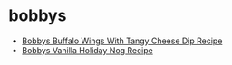 # bobbys

 * [Bobbys Buffalo Wings With Tangy Cheese Dip Recipe](index/b/bobbys-buffalo-wings-with-tangy-cheese-dip-recipe.json)
 * [Bobbys Vanilla Holiday Nog Recipe](index/b/bobbys-vanilla-holiday-nog-recipe.json)
